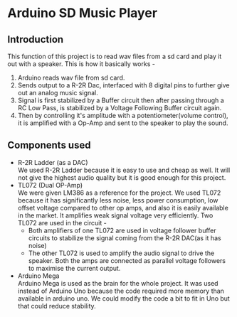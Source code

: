 # Arduino SD Music Player
## Introduction
This function of this project is to read wav files from a sd card and play it out with a speaker. This is how it basically works - </br>
1. Arduino reads wav file from sd card.
2. Sends output to a R-2R Dac, interfaced with 8 digital pins to further give out an analog music signal.
3. Signal is first stabilized by a Buffer circuit then after passing through a RC Low Pass, is stabilized by a Voltage Following Buffer circuit again. 
4. Then by controlling it's amplitude with a potentiometer(volume control), it is amplified with a Op-Amp and sent to the speaker to play the sound.
## Components used
* R-2R Ladder (as a DAC) </br>
We used R-2R Ladder because it is easy to use and cheap as well. It will not give the highest audio quality but it is good enough for this project.
* TL072 (Dual OP-Amp) </br>
We were given LM386 as a reference for the project. We used TL072 because it has significantly less noise, less power consumption, low offset voltage compared to other op amps,  and also it is easily available in the market. It amplifies weak signal voltage very efficiently. Two TL072 are used in the circuit - 
  * Both amplifiers of one TL072 are used in voltage follower buffer circuits to stabilize the signal coming from the R-2R DAC(as it has noise)
  * The other TL072 is used to amplify the audio signal to drive the speaker. Both the amps are connected as parallel voltage followers to maximise the current output.
* Arduino Mega  </br>
Arduino Mega is used as the brain for the whole project. It was used instead of Arduino Uno because the code required more memory than available in arduino uno. We could modify the code a bit to fit in Uno but that could reduce stability.
